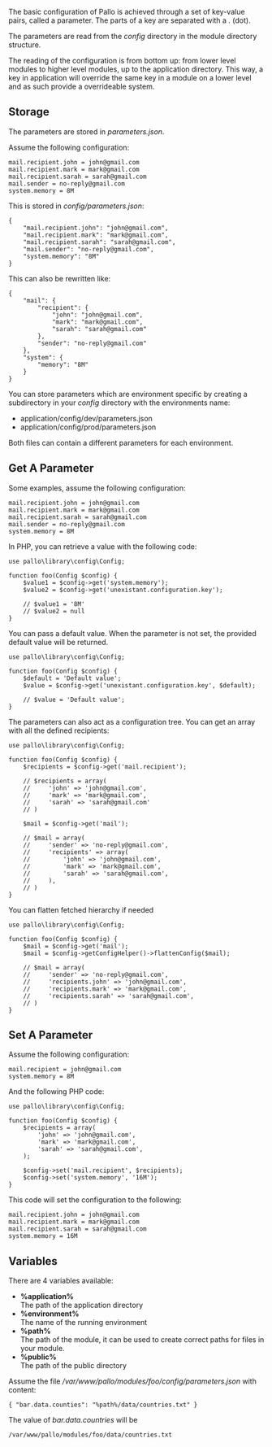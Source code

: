 The basic configuration of Pallo is achieved through a set of key-value pairs, called a parameter. 
The parts of a key are separated with a _._ (dot). 

The parameters are read from the _config_ directory in the module directory structure.  

The reading of the configuration is from bottom up: from lower level modules to higher level modules, up to the application directory. 
This way, a key in application will override the same key in a module on a lower level and as such provide a overrideable system.

## Storage

The parameters are stored in _parameters.json_.

Assume the following configuration:

    mail.recipient.john = john@gmail.com
    mail.recipient.mark = mark@gmail.com
    mail.recipient.sarah = sarah@gmail.com
    mail.sender = no-reply@gmail.com
    system.memory = 8M

This is stored in _config/parameters.json_:

    {
        "mail.recipient.john": "john@gmail.com",
        "mail.recipient.mark": "mark@gmail.com",
        "mail.recipient.sarah": "sarah@gmail.com",
        "mail.sender": "no-reply@gmail.com",
        "system.memory": "8M"
    }

This can also be rewritten like: 

    {
        "mail": {
            "recipient": {
                "john": "john@gmail.com",
                "mark": "mark@gmail.com",
                "sarah": "sarah@gmail.com"
            },
            "sender": "no-reply@gmail.com"
        },
        "system": {
            "memory": "8M"
        }
    }

You can store parameters which are environment specific by creating a subdirectory in your _config_ directory with the environments name:

* application/config/dev/parameters.json
* application/config/prod/parameters.json

Both files can contain a different parameters for each environment.

## Get A Parameter

Some examples, assume the following configuration:

    mail.recipient.john = john@gmail.com
    mail.recipient.mark = mark@gmail.com
    mail.recipient.sarah = sarah@gmail.com
    mail.sender = no-reply@gmail.com
    system.memory = 8M

In PHP, you can retrieve a value with the following code:

    use pallo\library\config\Config;

    function foo(Config $config) {
        $value1 = $config->get('system.memory');
        $value2 = $config->get('unexistant.configuration.key');
        
        // $value1 = '8M'
        // $value2 = null
    }

You can pass a default value. 
When the parameter is not set, the provided default value will be returned.

    use pallo\library\config\Config;

    function foo(Config $config) {
        $default = 'Default value';
        $value = $config->get('unexistant.configuration.key', $default);
    
        // $value = 'Default value';
    }

The parameters can also act as a configuration tree. 
You can get an array with all the defined recipients:

    use pallo\library\config\Config;

    function foo(Config $config) {
        $recipients = $config->get('mail.recipient');
        
        // $recipients = array(
        //     'john' => 'john@gmail.com',
        //     'mark' => 'mark@gmail.com',
        //     'sarah' => 'sarah@gmail.com'
        // )
    
        $mail = $config->get('mail');
        
        // $mail = array(
        //     'sender' => 'no-reply@gmail.com',
        //     'recipients' => array(
        //         'john' => 'john@gmail.com',
        //         'mark' => 'mark@gmail.com',
        //         'sarah' => 'sarah@gmail.com',
        //     ),
        // )
    }

You can flatten fetched hierarchy if needed

    use pallo\library\config\Config;

    function foo(Config $config) {
        $mail = $config->get('mail');
        $mail = $config->getConfigHelper()->flattenConfig($mail);
        
        // $mail = array(
        //     'sender' => 'no-reply@gmail.com',
        //     'recipients.john' => 'john@gmail.com',
        //     'recipients.mark' => 'mark@gmail.com',
        //     'recipients.sarah' => 'sarah@gmail.com',
        // )
    }

## Set A Parameter

Assume the following configuration:

    mail.recipient = john@gmail.com
    system.memory = 8M

And the following PHP code:

    use pallo\library\config\Config;

    function foo(Config $config) {
        $recipients = array(
            'john' => 'john@gmail.com',
            'mark' => 'mark@gmail.com',
            'sarah' => 'sarah@gmail.com',
        );
        
        $config->set('mail.recipient', $recipients);
        $config->set('system.memory', '16M');
    }

This code will set the configuration to the following:

    mail.recipient.john = john@gmail.com
    mail.recipient.mark = mark@gmail.com
    mail.recipient.sarah = sarah@gmail.com
    system.memory = 16M
        
## Variables    
    
There are 4 variables available: 

* __%application%__   
The path of the application directory
* __%environment%__  
The name of the running environment
* __%path%__  
The path of the module, it can be used to create correct paths for files in your module.
* __%public%__  
The path of the public directory

Assume the file _/var/www/pallo/modules/foo/config/parameters.json_ with content:
    
    { "bar.data.counties": "%path%/data/countries.txt" }

The value of _bar.data.countries_ will be
    
    /var/www/pallo/modules/foo/data/countries.txt
